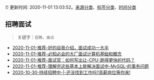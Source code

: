 :alarm_clock: 更新时间: 2020-11-01 13:03:52。[来源分类](../README.md)、[标签分类](../TAGS.md)、[时间分类](../TIMELINE.md)

## 招聘面试


> 关键字：`招聘`、`面试`



- [2020-11-01-推荐-好的自我介绍，面试成功一大半](https://toutiao.io/k/lpyu6km) 
- [2020-11-01-推荐-必知必会的大厂面试计算机基础和概念](https://toutiao.io/k/xvy1us5) 
- [2020-11-01-推荐-面试官：如何写出让-CPU-跑得更快的代码？](https://toutiao.io/k/l6chi61) 
- [2020-11-01-推荐-理解完这些基本上能解决面试中-MySQL-的事务问题](https://toutiao.io/k/szxq5t8) 
- [2020-10-30-持续招聘中-|-还没找到工作吗?高薪岗位等你来!](https://sec.thief.one/article_content?a_id=b725f791f6f00af949064ff37b7446ae) 